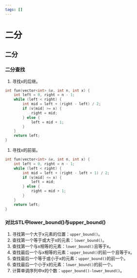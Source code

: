```yaml
---
tags: []
---
```

# 二分

## 二分

### 二分查找

1. 寻找x的后继。

```c++
int fun(vector<int> &v, int n, int x) {
    int left = 0, right = n - 1;
    while (left < right) {
        int mid = left + (right - left) / 2;
        if (v[mid] >= x) {
            right = mid;
        } else {
            left = mid + 1;
        }
    }
    return left;
}
```

1. 寻找x的前驱。

```c++
int fun(vector<int> &v, int n, int x) {
    int left = 0, right = n - 1;
    while (left < right) {
        int mid = left + (right - left + 1) / 2;
        if (v[mid] <= x) {
            left = mid;
        } else {
            right = mid + 1;
        }
    }
    return left;
}
```

### 对比STL中lower_bound()与upper_bound()

1. 寻找第一个大于x元素的位置：`upper_bound()`。
2. 查找第一个等于或大于x的元素：`lower_bound()`。
3. 查找第一个与x相等的元素：`lower_bound()`且等于x。
4. 查找最后一个与x相等的元素：`upper_bound()`的前一个且等于x。
5. 查找最后一个等于或小于x的元素：`upper_bound()`的前一个。
6. 查找最后一个小于x的元素：`lower_bound()`的前一个。
7. 计算单调序列中x的个数：`upper_bound()-lower_bound()`。
